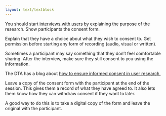 ```yaml
---
layout: text/textblock
---
```


You should start [interviews with users](/user-research/interviewing-users) by explaining the purpose of the research. Show participants the consent form.

Explain that they have a choice about what they wish to consent to. Get permission before starting any form of recording (audio, visual or written).

Sometimes a participant may say something that they don’t feel comfortable sharing. After the interview, make sure they still consent to you using the information.

The DTA has a blog about [how to ensure informed consent in user research.](https://www.dta.gov.au/blog/informed-consent-in-user-research/)

Leave a copy of the consent form with the participant at the end of the session. This gives them a record of what they have agreed to. It also lets them know how they can withdraw consent if they want to later.

A good way to do this is to take a digital copy of the form and leave the original with the participant.
